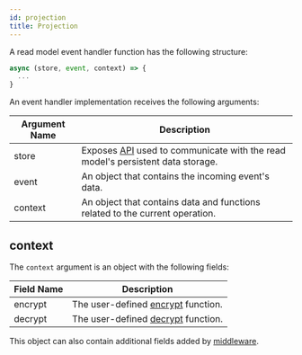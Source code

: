 ```yaml
---
id: projection
title: Projection
---
```


A read model event handler function has the following structure:

```js
async (store, event, context) => {
  ...
}
```

An event handler implementation receives the following arguments:

| Argument Name | Description                                                                                              |
| ------------- | -------------------------------------------------------------------------------------------------------- |
| store         | Exposes [API](../read-model/store.md) used to communicate with the read model's persistent data storage. |
| event         | An object that contains the incoming event's data.                                                       |
| context       | An object that contains data and functions related to the current operation.                             |

## context

The `context` argument is an object with the following fields:

| Field Name | Description                                               |
| ---------- | --------------------------------------------------------- |
| encrypt    | The user-defined [encrypt](../../encryption.md) function. |
| decrypt    | The user-defined [decrypt](../../encryption.md) function. |

This object can also contain additional fields added by [middleware](../../middleware.md).
